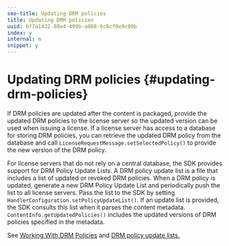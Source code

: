 ```yaml
---
seo-title: Updating DRM policies
title: Updating DRM policies
uuid: 6f7a1432-88e4-499b-a008-6c8cf0e9c09b
index: y
internal: n
snippet: y
---
```


# Updating DRM policies {#updating-drm-policies}

If DRM policies are updated after the content is packaged, provide the updated DRM policies to the license server so the updated version can be used when issuing a license. If a license server has access to a database for storing DRM policies, you can retrieve the updated DRM policy from the database and call `LicenseRequestMessage.setSelectedPolicy()` to provide the new version of the DRM policy.

For license servers that do not rely on a central database, the SDK provides support for DRM Policy Update Lists. A DRM policy update list is a file that includes a list of updated or revoked DRM policies. When a DRM policy is updated, generate a new DRM Policy Update List and periodically push the list to all license servers. Pass the list to the SDK by setting `HandlerConfiguration.setPolicyUpdateList()`. If an update list is provided, the SDK consults this list when it parses the content metadata. `ContentInfo.getUpdatedPolicies()` includes the updated versions of DRM policies specified in the metadata.

See [Working With DRM Policies](../../../protecting-content/working-policies-overview/working-with-policies.md) and [DRM policy update lists.](../../../protecting-content/working-policies-overview/policy-update-lists/working-with-policy-update-lists.md) 
